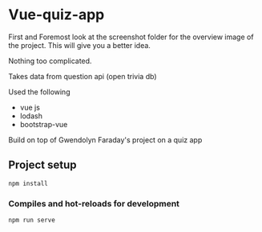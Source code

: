 # Vue-quiz-app

First and Foremost look at the screenshot folder for the overview image of the project. This will give you a better idea.

Nothing too complicated.

Takes data from question api (open trivia db)

Used the following
- vue js
- lodash
- bootstrap-vue

Build on top of Gwendolyn Faraday's project on a quiz app

## Project setup
```
npm install
```

### Compiles and hot-reloads for development
```
npm run serve
```


